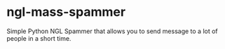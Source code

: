 # ngl-mass-spammer
Simple Python NGL Spammer that allows you to send message to a lot of people in a short time.
